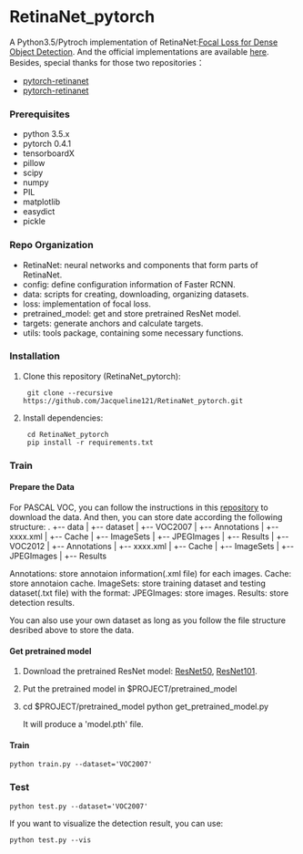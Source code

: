# RetinaNet_pytorch

A Python3.5/Pytroch implementation of RetinaNet:[Focal Loss for Dense Object Detection](https://arxiv.org/abs/1708.02002). And the official implementations are available [here](https://github.com/facebookresearch/Detectron). Besides, special thanks for those two repositories：
* [pytorch-retinanet](https://github.com/kuangliu/pytorch-retinanet)
* [pytorch-retinanet](https://github.com/yhenon/pytorch-retinanet)

### Prerequisites
* python 3.5.x
* pytorch 0.4.1
* tensorboardX
* pillow
* scipy
* numpy
* PIL
* matplotlib
* easydict
* pickle

### Repo Organization
* RetinaNet: neural networks and components that form parts of RetinaNet.
* config: define configuration information of Faster RCNN.
* data: scripts for creating, downloading, organizing datasets.
* loss: implementation of focal loss.
* pretrained_model: get and store pretrained ResNet model.
* targets: generate anchors and calculate targets.
* utils: tools package, containing some necessary functions.

### Installation

1. Clone this repository (RetinaNet_pytorch):
    
        git clone --recursive https://github.com/Jacqueline121/RetinaNet_pytorch.git

2. Install dependencies:
    
        cd RetinaNet_pytorch 
        pip install -r requirements.txt

### Train
#### Prepare the Data
For PASCAL VOC, you can follow the instructions in this [repository](https://github.com/Jacqueline121/Faster_RCNN_pytorch) to download the data. And then, you can store date according the following structure:
.
+-- data
|   +-- dataset
|       +-- VOC2007
|           +-- Annotations
|               +-- xxxx.xml
|           +-- Cache
|           +-- ImageSets
|           +-- JPEGImages
|           +-- Results
|       +-- VOC2012
|           +-- Annotations
|               +-- xxxx.xml
|           +-- Cache
|           +-- ImageSets
|           +-- JPEGImages
|           +-- Results

Annotations: store annotaion information(.xml file) for each images.
Cache: store annotaion cache.
ImageSets: store training dataset and testing dataset(.txt file) with the format:
JPEGImages: store images.
Results: store detection results.

You can also use your own dataset as long as you follow the file structure desribed above to store the data.

#### Get pretrained model
1. Download the pretrained ResNet model: [ResNet50](https://drive.google.com/open?id=0B7fNdx_jAqhtbllXbWxMVEdZclE), [ResNet101](https://drive.google.com/open?id=0B7fNdx_jAqhtbllXbWxMVEdZclE).

2. Put the pretrained model in $PROJECT/pretrained_model

3. cd $PROJECT/pretrained_model
    python get_pretrained_model.py

    It will produce a 'model.pth' file.

#### Train
    python train.py --dataset='VOC2007'

### Test
    python test.py --dataset='VOC2007'

If you want to visualize the detection result, you can use:
    
    python test.py --vis
